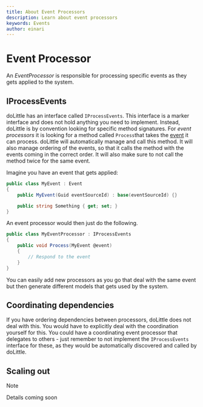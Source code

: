 ```yaml
---
title: About Event Processors
description: Learn about event processors
keywords: Events
author: einari
---
```

# Event Processor

An *EventProcessor* is responsible for processing specific events as they gets applied to
the system.

## IProcessEvents

doLittle has an interface called `IProcessEvents`. This interface is a marker interface and
does not hold anything you need to implement. Instead, doLittle is by convention looking for
specific method signatures. For *event processors* it is looking for a method called
`Process`that takes the [event](event.md) it can process. doLittle will automatically
manage and call this method. It will also manage ordering of the events, so that it calls
the method with the events coming in the correct order. It will also make sure to not
call the method twice for the same event.

Imagine you have an event that gets applied:

```csharp
public class MyEvent : Event
{
    public MyEvent(Guid eventSourceId) : base(eventSourceId) {}

    public string Something { get; set; }
}
```

An event processor would then just do the following.

```csharp
public class MyEventProcessor : IProcessEvents
{
    public void Process(MyEvent @event)
    {
        // Respond to the event
    }
}
```

You can easily add new processors as you go that deal with the same event but then
generate different models that gets used by the system.

## Coordinating dependencies

If you have ordering dependencies between processors, doLittle does not deal with this.
You would have to explicitly deal with the coordination yourself for this. You could have
a coordinating event processor that delegates to others - just remember to not implement
the `IProcessEvents` interface for these, as they would be automatically discovered and
called by doLittle.

## Scaling out

> [!Note]
> Details coming soon
